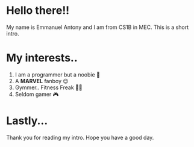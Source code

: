 # Hello there!!
My name is Emmanuel Antony and I am from CS1B in MEC. This is a short intro.
# My interests..
1. I am a programmer but a noobie :grimacing:
2. A **MARVEL** fanboy :wink:
3. Gymmer.. Fitness Freak :weight_lifting_man:
4. Seldom gamer :video_game:
# Lastly...
Thank you for reading my intro. Hope you have a good day.
